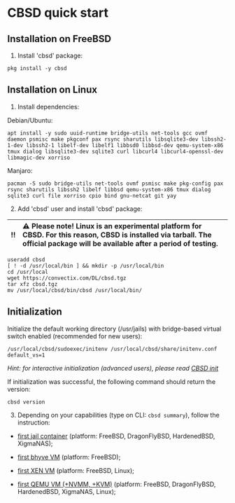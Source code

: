 # **CBSD** quick start

## Installation on FreeBSD

1) Install 'cbsd' package:
```
pkg install -y cbsd
```

## Installation on Linux

1) Install dependencies:

Debian/Ubuntu:
```
apt install -y sudo uuid-runtime bridge-utils net-tools gcc ovmf daemon psmisc make pkgconf pax rsync sharutils libsqlite3-dev libssh2-1-dev libssh2-1 libelf-dev libelf1 libbsd0 libbsd-dev qemu-system-x86 tmux dialog libsqlite3-dev sqlite3 curl libcurl4 libcurl4-openssl-dev libmagic-dev xorriso
```

Manjaro:
```
pacman -S sudo bridge-utils net-tools ovmf psmisc make pkg-config pax rsync sharutils libssh2 libelf libbsd qemu-system-x86 tmux dialog sqlite3 curl file xorriso cpio bind gnu-netcat git yay
```

2) Add 'cbsd' user and install 'cbsd' package:

:bangbang: | :warning: Please note! Linux is an experimental platform for CBSD. For this reason, CBSD is installed via tarball. The official package will be available after a period of testing.
:---: | :---

```
useradd cbsd
[ ! -d /usr/local/bin ] && mkdir -p /usr/local/bin
cd /usr/local
wget https://convectix.com/DL/cbsd.tgz
tar xfz cbsd.tgz
mv /usr/local/cbsd/bin/cbsd /usr/local/bin/
```

## Initialization

Initialize the default working directory (/usr/jails) with bridge-based virtual switch enabled (recommended for new users):
```
/usr/local/cbsd/sudoexec/initenv /usr/local/cbsd/share/initenv.conf default_vs=1
```

_Hint: for interactive initialization (advanced users), please read [CBSD init](initenv.md)_

If initialization was successful, the following command should return the version:
```
cbsd version
```

3) Depending on your capabilities (type on CLI: `cbsd summary`), follow the instruction:

- [first jail container](../jail/cbsd_jail_quickstart.md) (platform: FreeBSD, DragonFlyBSD, HardenedBSD, XigmaNAS);

- [first bhyve VM](../bhyve/cbsd_bhyve_quickstart.md) (platform: FreeBSD);

- [first XEN VM](../xen/cbsd_xen_quickstart.md) (platform: FreeBSD, Linux);

- [first QEMU VM (+NVMM, +KVM)](../qemu/cbsd_qemu_quickstart.md) (platform: FreeBSD, DragonFlyBSD, HardenedBSD, XigmaNAS, Linux);

